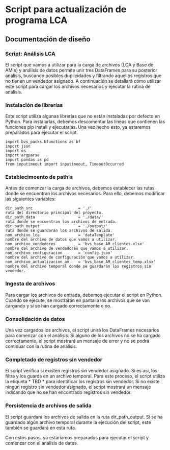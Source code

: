 # Script para actualización de programa LCA
## Documentación de diseño
### Script: Análisis LCA

El script que vamos a utilizar para la carga de archivos (LCA y Base de AM's) y análisis de datos permite unir tres DataFrames para su posterior análisis, buscando posibles duplicidades y filtrando aquellos registros que no tienen un vendedor asignado. A continuación se detallará cómo utilizar este script para cargar los archivos necesarios y ejecutar la rutina de análisis.

### Instalación de librerías
Este script utiliza algunas librerías que no están instaladas por defecto en Python. Para instalarlas, debemos descomentar las líneas que contienen las funciones pip install y ejecutarlas. Una vez hecho esto, ya estaremos preparados para ejecutar el script.

```
import bvs_packs.bfunctions as bf
import json
import os
import argparse
import pandas as pd
from inputimeout import inputimeout, TimeoutOccurred
```

### Establecimoento de path's
Antes de comenzar la carga de archivos, debemos establecer las rutas donde se encuentran los archivos necesarios. Para ello, debemos modificar las siguientes variables:

```
dir_path_src                    = './'                              ruta del directorio principal del proyecto.
dir_path_data                   = './data/'                         ruta donde se encuentran los archivos de entrada.
dir_path_output                 = './output/'                       ruta donde se guardarán los archivos de salida.
nom_archivo_lca                 = 'dataTemplate'                    nombre del archivo de datos que vamos a utilizar.
nom_archivo_vendedores          = 'bvs_base_AM_clientes.xlsx'       nombre del archivo de vendedores que vamos a utilizar.
nom_archivo_configuracion       = 'config.json'                     nombre del archivo de configuración que vamos a utilizar.
nom_archivo_actualizacion_am    = 'bvs_base_AM_clientes_temp.xlsx'  nombre del archivo temporal donde se guardarán los registros sin vendedor.
```

### Ingesta de archivos
Para cargar los archivos de entrada, debemos ejecutar el script en Python. Cuando se ejecute, se mostrarán en pantalla los archivos que se van cargando y si se han cargado correctamente o no.

### Consolidación de datos
Una vez cargados los archivos, el script unirá los DataFrames necesarios para comenzar con el análisis. Si alguno de los archivos no se ha cargado correctamente, el script mostrará un mensaje de error y no se podrá continuar con la rutina de análisis.

### Completado de registros sin vendedor
El script verifica si existen registros sin vendedor asignado. Si es así, los filtra y los guarda en un archivo temporal. Para este proceso, el script utiliza la etiqueta * TBD * para identificar los registros sin vendedor. Si no existe ningún registro sin vendedor asignado, el script mostrará un mensaje indicando que no se han encontrado registros sin vendedor.

### Persistencia de archivos de salida
El script guardará los archivos de salida en la ruta dir_path_output. Si se ha guardado algún archivo temporal durante la ejecución del script, este también se guardará en esta ruta.

Con estos pasos, ya estaríamos preparados para ejecutar el script y comenzar con el análisis de datos.
